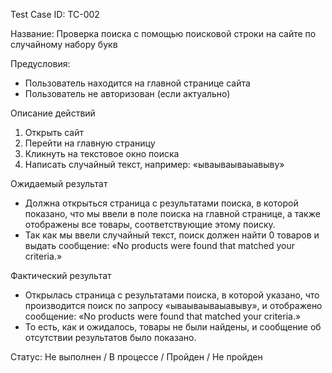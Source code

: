 Test Case ID: TC-002

Название: Проверка поиска с помощью поисковой строки на сайте по случайному набору букв

Предусловия:
- Пользователь находится на главной странице сайта
- Пользователь не авторизован (если актуально)

Описание действий 
1. Открыть сайт
2. Перейти на главную страницу 
3. Кликнуть на текстовое окно поиска
4. Написать случайный текст, например: «ываываываыавыву»

Ожидаемый результат
- Должна открыться страница с результатами поиска, в которой показано, что мы ввели в поле поиска на главной странице, а также отображены все товары, соответствующие этому поиску.
- Так как мы ввели случайный текст, поиск должен найти 0 товаров и выдать сообщение: «No products were found that matched your criteria.»

Фактический результат
- Открылась страница с результатами поиска, в которой указано, что производится поиск по запросу «ываываываыавыву», и отображено сообщение: «No products were found that matched your criteria.»
- То есть, как и ожидалось, товары не были найдены, и сообщение об отсутствии результатов было показано.

Статус: Не выполнен / В процессе / Пройден / Не пройден
